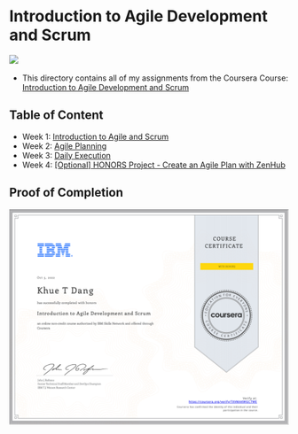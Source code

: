 # Introduction to Agile Development and Scrum

<img src="../IBM-Logo-Blk---Square.png" width=150>

- This directory contains all of my assignments from the Coursera Course: [Introduction to Agile Development and Scrum](https://www.coursera.org/learn/agile-development-and-scrum?specialization=devops-cloud-and-agile-foundations)

## Table of Content

- Week 1: [Introduction to Agile and Scrum](https://github.com/ginny100/IBM-DevOps-and-Software-Engineering/tree/master/Course%203%20-%20Introduction%20to%20Agile%20Development%20and%20Scrum/Week%201%20-%20Introduction%20to%20Agile%20and%20Scrum)
- Week 2: [Agile Planning](https://github.com/ginny100/IBM-DevOps-and-Software-Engineering/tree/master/Course%203%20-%20Introduction%20to%20Agile%20Development%20and%20Scrum/Week%202%20-%20Agile%20Planning)
- Week 3: [Daily Execution](https://github.com/ginny100/IBM-DevOps-and-Software-Engineering/tree/master/Course%203%20-%20Introduction%20to%20Agile%20Development%20and%20Scrum/Week%203%20-%20Daily%20Execution)
- Week 4: [[Optional] HONORS Project - Create an Agile Plan with ZenHub](https://github.com/ginny100/IBM-DevOps-and-Software-Engineering/tree/master/Course%203%20-%20Introduction%20to%20Agile%20Development%20and%20Scrum/Week%204%20-%20%5BOptional%5D%20HONORS%20Project%20-%20Create%20an%20Agile%20Plan%20with%20ZenHub)

## Proof of Completion

<img src="certificate.png" width=800>